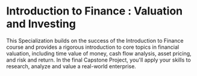Introduction to Finance : Valuation and Investing
=================================================
This Specialization builds on the success of the Introduction to Finance course and provides a rigorous introduction to core topics in financial valuation, including time value of money, cash flow analysis, asset pricing, and risk and return. In the final Capstone Project, you'll apply your skills to research, analyze and value a real-world enterprise.